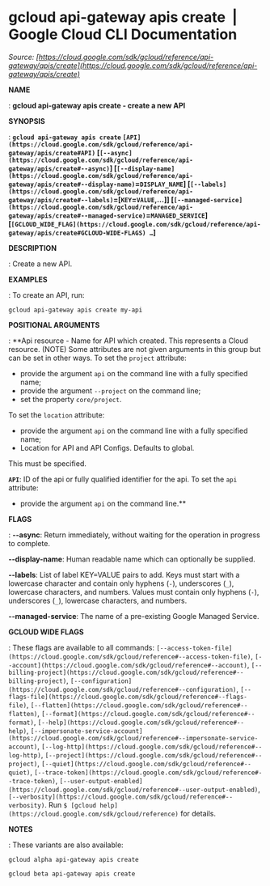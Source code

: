 # gcloud api-gateway apis create  |  Google Cloud CLI Documentation

*Source: [https://cloud.google.com/sdk/gcloud/reference/api-gateway/apis/create](https://cloud.google.com/sdk/gcloud/reference/api-gateway/apis/create)*

**NAME**

: **gcloud api-gateway apis create - create a new API**

**SYNOPSIS**

: **`gcloud api-gateway apis create` `[API](https://cloud.google.com/sdk/gcloud/reference/api-gateway/apis/create#API)` [`[--async](https://cloud.google.com/sdk/gcloud/reference/api-gateway/apis/create#--async)`] [`[--display-name](https://cloud.google.com/sdk/gcloud/reference/api-gateway/apis/create#--display-name)`=`DISPLAY_NAME`] [`[--labels](https://cloud.google.com/sdk/gcloud/reference/api-gateway/apis/create#--labels)`=[`KEY`=`VALUE`,…]] [`[--managed-service](https://cloud.google.com/sdk/gcloud/reference/api-gateway/apis/create#--managed-service)`=`MANAGED_SERVICE`] [`[GCLOUD_WIDE_FLAG](https://cloud.google.com/sdk/gcloud/reference/api-gateway/apis/create#GCLOUD-WIDE-FLAGS) …`]**

**DESCRIPTION**

: Create a new API.

**EXAMPLES**

: To create an API, run:

```
gcloud api-gateway apis create my-api
```

**POSITIONAL ARGUMENTS**

: **Api resource - Name for API which created. This represents a Cloud resource.
(NOTE) Some attributes are not given arguments in this group but can be set in
other ways.
To set the `project` attribute:

- provide the argument `api` on the command line with a fully specified
name;
- provide the argument `--project` on the command line;
- set the property `core/project`.

To set the `location` attribute:

- provide the argument `api` on the command line with a fully specified
name;
- Location for API and API Configs. Defaults to global.

This must be specified.

**`API`**:
ID of the api or fully qualified identifier for the api.
To set the `api` attribute:

- provide the argument `api` on the command line.**

**FLAGS**

: **--async**:
Return immediately, without waiting for the operation in progress to complete.

**--display-name**:
Human readable name which can optionally be supplied.

**--labels**:
List of label KEY=VALUE pairs to add.
Keys must start with a lowercase character and contain only hyphens
(`-`), underscores (`_`), lowercase characters, and
numbers. Values must contain only hyphens (`-`), underscores
(`_`), lowercase characters, and numbers.

**--managed-service**:
The name of a pre-existing Google Managed Service.

**GCLOUD WIDE FLAGS**

: These flags are available to all commands: `[--access-token-file](https://cloud.google.com/sdk/gcloud/reference#--access-token-file)`,
`[--account](https://cloud.google.com/sdk/gcloud/reference#--account)`, `[--billing-project](https://cloud.google.com/sdk/gcloud/reference#--billing-project)`,
`[--configuration](https://cloud.google.com/sdk/gcloud/reference#--configuration)`,
`[--flags-file](https://cloud.google.com/sdk/gcloud/reference#--flags-file)`,
`[--flatten](https://cloud.google.com/sdk/gcloud/reference#--flatten)`, `[--format](https://cloud.google.com/sdk/gcloud/reference#--format)`, `[--help](https://cloud.google.com/sdk/gcloud/reference#--help)`, `[--impersonate-service-account](https://cloud.google.com/sdk/gcloud/reference#--impersonate-service-account)`,
`[--log-http](https://cloud.google.com/sdk/gcloud/reference#--log-http)`,
`[--project](https://cloud.google.com/sdk/gcloud/reference#--project)`, `[--quiet](https://cloud.google.com/sdk/gcloud/reference#--quiet)`, `[--trace-token](https://cloud.google.com/sdk/gcloud/reference#--trace-token)`, `[--user-output-enabled](https://cloud.google.com/sdk/gcloud/reference#--user-output-enabled)`,
`[--verbosity](https://cloud.google.com/sdk/gcloud/reference#--verbosity)`.
Run `$ [gcloud help](https://cloud.google.com/sdk/gcloud/reference)` for details.

**NOTES**

: These variants are also available:

```
gcloud alpha api-gateway apis create
```

```
gcloud beta api-gateway apis create
```